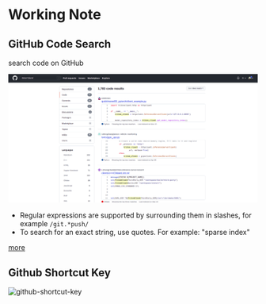 # Working Note

## GitHub Code Search

search code on GitHub

![code_search](./test/images/code_search1.png)

- Regular expressions are supported by surrounding them in slashes, for example `/git.*push/`
- To search for an exact string, use quotes. For example: "sparse index"

[more](https://cs.github.com/about/syntax)


## Github Shortcut Key
![github-shortcut-key](https://coderwall-assets-0.s3.amazonaws.com/uploads/picture/file/1931/gs.png)
